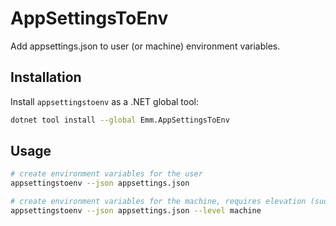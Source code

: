 ﻿# AppSettingsToEnv
Add appsettings.json to user (or machine) environment variables.

## Installation

Install `appsettingstoenv` as a .NET global tool:

```bash
dotnet tool install --global Emm.AppSettingsToEnv
```

## Usage

```bash
# create environment variables for the user
appsettingstoenv --json appsettings.json

# create environment variables for the machine, requires elevation (sudo)
appsettingstoenv --json appsettings.json --level machine
```


